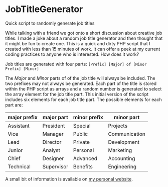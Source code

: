 # JobTitleGenerator
Quick script to randomly generate job titles

While talking with a friend we got onto a short discussion about creative job titles.  I made a joke about a random job title generator and then thought that it might be fun to create one.  This is a quick and dirty PHP script that I created with less than 15 minutes of work.  It can offer a peek at my current coding practices to anyone who is interested.  How does it work?

Job titles are generated with four parts:
`[Prefix] [Major] of [Minor Prefix] [Minor]`

The *Major* and *Minor* parts of of the job title will always be included.  The two prefixes may not always be generated.  Each part of the title is stored within the PHP script as arrays and a random number is generated to select the array element for the job title part.  This initial version of the script includes six elements for each job title part.  The possible elements for each part are:

major prefix | major part | minor prefix | minor part
--- | --- | --- | ---
Assistant | President | Special | Projects
Vice | Manager | Public | Communication 
Lead | Director | Private | Development 
Junior | Analyst | Personal | Marketing
Chief | Designer | Advanced | Accounting
Technical | Supervisor | Benefits | Engineering

A small bit of information is available on [my personal website](http://www.christian-mcarthur.com/article/job-title-generator).
